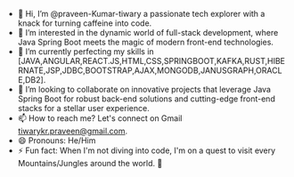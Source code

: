 - 👋 Hi, I’m @praveen-Kumar-tiwary a passionate tech explorer with a knack for turning caffeine into code.
- 👀 I’m interested in  the dynamic world of full-stack development, where Java Spring Boot meets the magic of modern front-end technologies.
- 🌱 I’m currently perfecting my skills in [JAVA,ANGULAR,REACT.JS,HTML,CSS,SPRINGBOOT,KAFKA,RUST,HIBERNATE,JSP,JDBC,BOOTSTRAP,AJAX,MONGODB,JANUSGRAPH,ORACLE,DB2].
- 💞️ I’m looking to collaborate on innovative projects that leverage Java Spring Boot for robust back-end solutions and cutting-edge front-end stacks for a stellar user experience.
- 📫 How to reach me? Let's connect on Gmail tiwarykr.praveen@gmail.com.
- 😄 Pronouns: He/Him
- ⚡ Fun fact:  When I'm not diving into code, I'm on a quest to visit every Mountains/Jungles around the world. 🎢

<!---
praveen-Kumar-tiwary/praveen-Kumar-tiwary is a ✨ special ✨ repository because its `README.md` (this file) appears on your GitHub profile.
You can click the Preview link to take a look at your changes.
--->
